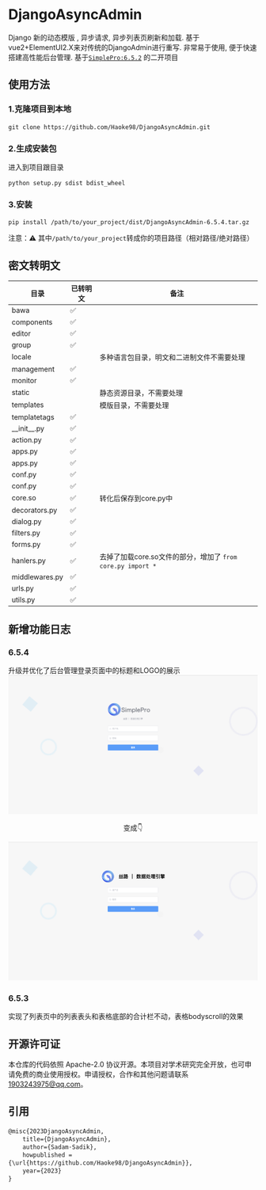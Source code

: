 # DjangoAsyncAdmin
Django 新的动态模版 , 异步请求, 异步列表页刷新和加载. 基于vue2+ElementUI2.X来对传统的DjangoAdmin进行重写. 非常易于使用, 便于快速搭建高性能后台管理.
基于[`SimplePro:6.5.2`](https://github.com/newpanjing/simplepro) 的二开项目

## 使用方法
### 1.克隆项目到本地
```shell
git clone https://github.com/Haoke98/DjangoAsyncAdmin.git
```
### 2.生成安装包
进入到项目跟目录

```shell
python setup.py sdist bdist_wheel
```

### 3.安装

```shell
pip install /path/to/your_project/dist/DjangoAsyncAdmin-6.5.4.tar.gz
```

注意：⚠️ 其中`/path/to/your_project`转成你的项目路径（相对路径/绝对路径）

## 密文转明文

| 目录              | 已转明文 | 备注       |
|-----------------|------|----------|
| bawa            | ✅    |
| components      | ✅    |
| editor          | ✅    |
| group           | ✅    |
| locale          |      |多种语言包目录，明文和二进制文件不需要处理
| management      | ✅    |
| monitor         | ✅    |
| static          |      |静态资源目录，不需要处理
| templates       |      |模版目录，不需要处理
| templatetags    | ✅    |
| \_\_init\_\_.py | ✅    |
| action.py       | ✅    |
| apps.py         | ✅    |
| apps.py         | ✅    |
| conf.py         | ✅    |
| conf.py         | ✅    |
| core.so         | ✅    | 转化后保存到core.py中
| decorators.py   | ✅    |
| dialog.py       | ✅    |
| filters.py      | ✅    |
| forms.py        | ✅    |
| hanlers.py      | ✅    | 去掉了加载core.so文件的部分，增加了 `from core.py import *`
| middlewares.py  | ✅    |
| urls.py         | ✅    |
| utils.py        | ✅    |

## 新增功能日志

### 6.5.4

升级并优化了后台管理登录页面中的标题和LOGO的展示
![](assets/截屏2023-10-07%2005.15.43.png)
<center>变成👇</center>

![](assets/截屏2023-10-07%2005.04.21.png)

### 6.5.3

实现了列表页中的列表表头和表格底部的合计栏不动，表格bodyscroll的效果

## 开源许可证

本仓库的代码依照 Apache-2.0 协议开源。本项目对学术研究完全开放，也可申请免费的商业使用授权。申请授权，合作和其他问题请联系 <1903243975@qq.com>。

## 引用

```
@misc{2023DjangoAsyncAdmin,
    title={DjangoAsyncAdmin},
    author={Sadam·Sadik},
    howpublished = {\url{https://github.com/Haoke98/DjangoAsyncAdmin}},
    year={2023}
}
```
